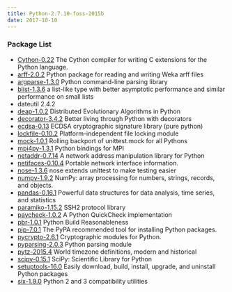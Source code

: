 ```yaml
---
title: Python-2.7.10-foss-2015b
date: 2017-10-10
---
```


### Package List
  * [Cython-0.22](https://pypi.org/project/Cython/) The Cython compiler for writing C extensions for the Python language.
  * [arff-2.0.2](https://pypi.org/project/arff/) Python package for reading and writing Weka arff files
  * [argparse-1.3.0](http://pypi.org/project/argparse/) Python command-line parsing library
  * [blist-1.3.6](https://pypi.org/project/blist/) a list-like type with better asymptotic performance and similar performance on small lists
  * dateutil 2.4.2
  * [deap-1.0.2](https://pypi.org/project/deap/) Distributed Evolutionary Algorithms in Python
  * [decorator-3.4.2](https://pypi.org/project/decorator/) Better living through Python with decorators
  * [ecdsa-0.13](https://pypi.org/project/ecdsa/) ECDSA cryptographic signature library (pure python)
  * [lockfile-0.10.2](https://pypi.org/project/lockfile/) Platform-independent file locking module
  * [mock-1.0.1](http://pypi.org/project/mock/) Rolling backport of unittest.mock for all Pythons
  * [mpi4py-1.3.1](https://pypi.org/project/mpi4py/) Python bindings for MPI
  * [netaddr-0.7.14](https://pypi.org/project/netaddr/) A network address manipulation library for Python
  * [netifaces-0.10.4](https://pypi.org/project/netifaces/) Portable network interface information.
  * [nose-1.3.6](https://pypi.org/project/nose/) nose extends unittest to make testing easier
  * [numpy-1.9.2](https://pypi.org/project/numpy/) NumPy: array processing for numbers, strings, records, and objects.
  * [pandas-0.16.1](https://pypi.org/project/pandas/) Powerful data structures for data analysis, time series, and statistics
  * [paramiko-1.15.2](http://pypi.org/project/paramiko/) SSH2 protocol library
  * [paycheck-1.0.2](https://pypi.org/project/paycheck/) A Python QuickCheck implementation
  * [pbr-1.0.1](https://pypi.org/project/pbr/) Python Build Reasonableness
  * [pip-7.0.1](https://pypi.org/project/pip/) The PyPA recommended tool for installing Python packages.
  * [pycrypto-2.6.1](https://pypi.org/project/pycrypto/) Cryptographic modules for Python.
  * [pyparsing-2.0.3](https://pypi.org/project/pyparsing/) Python parsing module
  * [pytz-2015.4](http://pypi.org/project/pytz/) World timezone definitions, modern and historical
  * [scipy-0.15.1](https://pypi.org/project/scipy/) SciPy: Scientific Library for Python
  * [setuptools-16.0](https://pypi.org/project/setuptools/) Easily download, build, install, upgrade, and uninstall Python packages
  * [six-1.9.0](https://pypi.org/project/six/) Python 2 and 3 compatibility utilities
